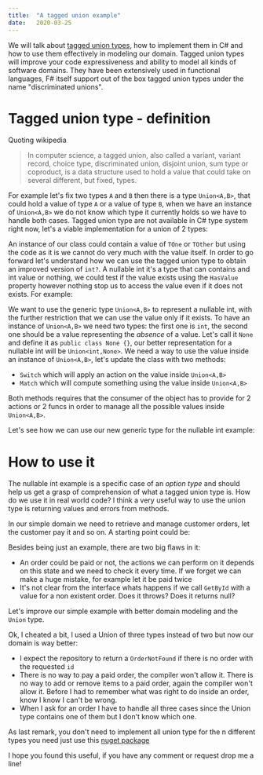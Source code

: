 ```yaml
---
title:  "A tagged union example"
date:   2020-03-25
---
```


We will talk about [tagged union types](https://en.wikipedia.org/wiki/Tagged_union), how to implement them in C# and how to use them effectively in modeling our domain. Tagged union types will improve your code expressiveness and ability to model all kinds of software domains. They have been extensively used in functional languages, F# itself support out of the box tagged union types under the name "discriminated unions". 
<!-- truncate -->

# Tagged union type - definition

Quoting wikipedia

> In computer science, a tagged union, also called a variant, variant record, choice type, discriminated union, disjoint union, sum type or coproduct, is a data structure used to hold a value that could take on several different, but fixed, types.

For example let's fix two types `A` and `B` then there is a type `Union<A,B>`, that could hold a value of type `A` or a value of type `B`, when we have an instance of `Union<A,B>` we do not know which type it currently holds so we have to handle both cases. Tagged union type are not available in C# type system right now, let's a viable implementation for a union of 2 types:

<script src="https://gist.github.com/davidelettieri/4329bf51a249d78492f02423433f1ad0.js"></script>

An instance of our class could contain a value of `TOne` or `TOther` but using the code as it is we cannot do very much with the value itself. In order to go forward let's understand how we can use the tagged union type to obtain an improved version of `int?`. A nullable int it's a type that can contains and int value or nothing, we could test if the value exists using the `HasValue` property however nothing stop us to access the value even if it does not exists. For example:

<script src="https://gist.github.com/davidelettieri/0084e654be07bf56f06d07e0673e74f9.js"></script>

We want to use the generic type `Union<A,B>` to represent a nullable int, with the further restriction that we can use the value only if it exists. To have an instance of `Union<A,B>` we need two types: the first one is `int`, the second one should be a value representing the *absence* of a value. Let's call it `None` and define it as `public class None {}`, our better representation for a nullable int will be `Union<int,None>`. We need a way to use the value inside an instance of `Union<A,B>`, let's update the class with two methods:

- `Switch` which will apply an action on the value inside `Union<A,B>`
- `Match` which will compute something using the value inside `Union<A,B>`

Both methods requires that the consumer of the object has to provide for 2 actions or 2 funcs in order to manage all the possible values inside `Union<A,B>`.

<script src="https://gist.github.com/davidelettieri/62ff5eda957f8e5bc35c62e2158ebb94.js"></script>

Let's see how we can use our new generic type for the nullable int example:

<script src="https://gist.github.com/davidelettieri/97e496aec6c13df3f4410e3b66213886.js"></script>

# How to use it

The nullable int example is a specific case of an _option type_ and should help us get a grasp of comprehension of what a tagged union type is. How do we use it in real world code? I think a very useful way to use the union type is returning values and errors from methods. 

In our simple domain we need to retrieve and manage customer orders, let the customer pay it and so on. A starting point could be:

<script src="https://gist.github.com/davidelettieri/0e204323a16d4abc520c3516fc86ccfe.js"></script>

Besides being just an example, there are two big flaws in it:

- An order could be paid or not, the actions we can perform on it depends on this state and we need to check it every time. If we forget we can make a huge mistake, for example let it be paid twice
- It's not clear from the interface whats happens if we call `GetById` with a value for a non existent order. Does it throws? Does it returns null?

Let's improve our simple example with better domain modeling and the `Union` type.

<script src="https://gist.github.com/davidelettieri/10cf6f5e4aa19a400aa4ad793440fd5b.js"></script>

Ok, I cheated a bit, I used a Union of three types instead of two but now our domain is way better:

- I expect the repository to return a `OrderNotFound` if there is no order with the requested `id`
- There is no way to pay a paid order, the compiler won't allow it. There is no way to add or remove items to a paid order, again the compiler won't allow it. Before I had to remember what was right to do inside an order, know I know I can't be wrong.
- When I ask for an order I have to handle all three cases since the Union type contains one of them but I don't know which one.

As last remark, you don't need to implement all union type for the n different types you need just use this [nuget package](https://www.nuget.org/packages/OneOf/.)

I hope you found this useful, if you have any comment or request drop me a line!